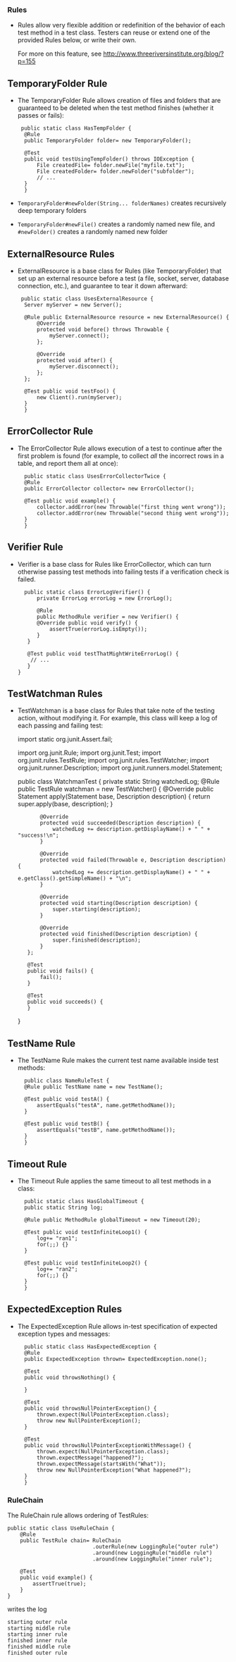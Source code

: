 ### Rules ###

- Rules allow very flexible addition or redefinition of the behavior
  of each test method in a test class.  Testers can reuse or extend one of the 
  provided Rules below, or write their own.
 
  For more on this feature, see http://www.threeriversinstitute.org/blog/?p=155

## TemporaryFolder Rule 
- The TemporaryFolder Rule allows creation of files and folders
  that are guaranteed to be deleted when the test method finishes
  (whether it passes or fails):

       public static class HasTempFolder {
		@Rule
		public TemporaryFolder folder= new TemporaryFolder();

		@Test
		public void testUsingTempFolder() throws IOException {
			File createdFile= folder.newFile("myfile.txt");
			File createdFolder= folder.newFolder("subfolder");
			// ...
		}
        }

- `TemporaryFolder#newFolder(String... folderNames)` creates recursively deep temporary folders 
- `TemporaryFolder#newFile()` creates a randomly named new file, and `#newFolder()` creates a randomly named new folder

## ExternalResource Rules 
- ExternalResource is a base class for Rules (like TemporaryFolder)
  that set up an external resource before a test (a file, socket, server,
  database connection, etc.), and guarantee to tear it down afterward:

       public static class UsesExternalResource {
  		Server myServer = new Server();
  		
		@Rule public ExternalResource resource = new ExternalResource() {
			@Override
			protected void before() throws Throwable {
				myServer.connect();
			};
			
			@Override
			protected void after() {
				myServer.disconnect();
			};
		};
		
		@Test public void testFoo() {
			new Client().run(myServer);
		}
        }

## ErrorCollector Rule
- The ErrorCollector Rule allows execution of a test to continue
  after the first problem is found (for example, to collect _all_ the 
  incorrect rows in a table, and report them all at once):

        public static class UsesErrorCollectorTwice {
		@Rule
		public ErrorCollector collector= new ErrorCollector();
		
		@Test public void example() {
			collector.addError(new Throwable("first thing went wrong"));
			collector.addError(new Throwable("second thing went wrong"));
		}
        }

## Verifier Rule
- Verifier is a base class for Rules like ErrorCollector, which
  can turn otherwise passing test methods into failing tests if a verification
  check is failed.

        public static class ErrorLogVerifier() {
            private ErrorLog errorLog = new ErrorLog();
    
            @Rule
            public MethodRule verifier = new Verifier() {
            @Override public void verify() {
                assertTrue(errorLog.isEmpty());
            }
         }
       
         @Test public void testThatMightWriteErrorLog() {
          // ...
         }
      }

## TestWatchman Rules
- TestWatchman is a base class for Rules that take note
  of the testing action, without modifying it.
  For example, this class will keep a log of each passing and failing 
  test:
     
     import static org.junit.Assert.fail;
     
     import org.junit.Rule;
     import org.junit.Test;
     import org.junit.rules.TestRule;
     import org.junit.rules.TestWatcher;
     import org.junit.runner.Description;
     import org.junit.runners.model.Statement;
     
     public class WatchmanTest {
         private static String watchedLog;
         @Rule
         public TestRule watchman = new TestWatcher() {
             @Override
             public Statement apply(Statement base, Description description) {
                 return super.apply(base, description);
             }
     
             @Override
             protected void succeeded(Description description) {
                 watchedLog += description.getDisplayName() + " " + "success!\n";
             }
     
             @Override
             protected void failed(Throwable e, Description description) {
                 watchedLog += description.getDisplayName() + " " + e.getClass().getSimpleName() + "\n";
             }
     
             @Override
             protected void starting(Description description) {
                 super.starting(description);
             }
     
             @Override
             protected void finished(Description description) {
                 super.finished(description);
             }
         };
     
         @Test
         public void fails() {
             fail();
         }
     
         @Test
         public void succeeds() {
         }
     }

## TestName Rule
- The TestName Rule makes the current test name available inside test methods:

        public class NameRuleTest {
		@Rule public TestName name = new TestName();
		
		@Test public void testA() {
			assertEquals("testA", name.getMethodName());
		}
		
		@Test public void testB() {
			assertEquals("testB", name.getMethodName());
		}
        }

## Timeout Rule
- The Timeout Rule applies the same timeout to all test methods in a class:

        public static class HasGlobalTimeout {
		public static String log;
		
		@Rule public MethodRule globalTimeout = new Timeout(20);
		
		@Test public void testInfiniteLoop1() {
			log+= "ran1";
			for(;;) {}
		}
		
		@Test public void testInfiniteLoop2() {
			log+= "ran2";
			for(;;) {}
		}
        }

## ExpectedException Rules
- The ExpectedException Rule allows in-test specification
  of expected exception types and messages:
    
        public static class HasExpectedException {
		@Rule
		public ExpectedException thrown= ExpectedException.none();

		@Test
		public void throwsNothing() {

		}

		@Test
		public void throwsNullPointerException() {
			thrown.expect(NullPointerException.class);
			throw new NullPointerException();
		}

		@Test
		public void throwsNullPointerExceptionWithMessage() {
			thrown.expect(NullPointerException.class);
			thrown.expectMessage("happened?");
			thrown.expectMessage(startsWith("What"));
			throw new NullPointerException("What happened?");
		}
        }
### RuleChain ###

The RuleChain rule allows ordering of TestRules:

    public static class UseRuleChain {
    	@Rule
    	public TestRule chain= RuleChain
    	                       .outerRule(new LoggingRule("outer rule")
    	                       .around(new LoggingRule("middle rule")
    	                       .around(new LoggingRule("inner rule");
    
    	@Test
    	public void example() {
    		assertTrue(true);
    	}
    }

writes the log

    starting outer rule
    starting middle rule
    starting inner rule
    finished inner rule
    finished middle rule
    finished outer rule